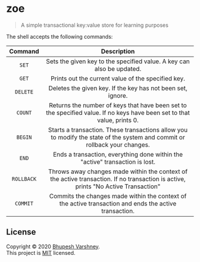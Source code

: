 # zoe

> A simple transactional key:value store for learning purposes

The shell accepts the following commands:

|   Command  |                                                             Description                                                            |
|:----------:|:----------------------------------------------------------------------------------------------------------------------------------:|
|    `SET`   | Sets the given key to the specified value. A key can also be updated.                                                              |
|    `GET`   | Prints out the current value of the specified key.                                                                                 |
|   `DELETE` | Deletes the given key. If the key has not been set, ignore.                                                                        |
|   `COUNT`  | Returns the number of keys that have been set to the specified value. If no keys have been set to that value, prints 0.            |
|   `BEGIN`  | Starts a transaction. These transactions allow you to modify the state of the system and commit or rollback your changes.          |
|    `END`   | Ends a transaction, everything done within the "active" transaction is lost.                                                       |
| `ROLLBACK` | Throws away changes made within the context of the active transaction. If no transaction is active, prints "No Active Transaction" |
|  `COMMIT`  | Commits the changes made within the context of the active transaction and ends the active transaction.                             |

## License

Copyright © 2020 [Bhupesh Varshney](https://github.com/Bhupesh-V).<br />
This project is [MIT](https://github.com/Bhupesh-V/zoe/blob/master/LICENSE) licensed.
